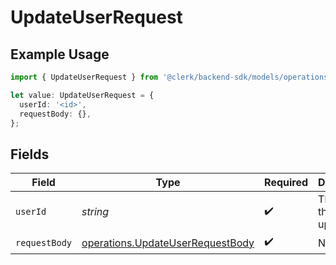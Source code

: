 # UpdateUserRequest

## Example Usage

```typescript
import { UpdateUserRequest } from '@clerk/backend-sdk/models/operations';

let value: UpdateUserRequest = {
  userId: '<id>',
  requestBody: {},
};
```

## Fields

| Field         | Type                                                                                 | Required           | Description                  |
| ------------- | ------------------------------------------------------------------------------------ | ------------------ | ---------------------------- |
| `userId`      | _string_                                                                             | :heavy_check_mark: | The ID of the user to update |
| `requestBody` | [operations.UpdateUserRequestBody](../../models/operations/updateuserrequestbody.md) | :heavy_check_mark: | N/A                          |
